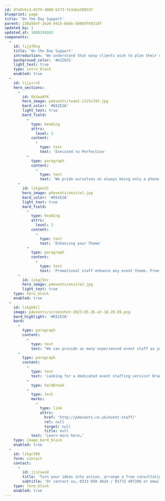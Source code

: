 ```yaml
---
id: 97a9c6c3-d1f9-4060-b173-fe3aba38833f
blueprint: page
title: 'On the Day Support'
parent: 230a564f-2e26-4415-8ebb-58860f49310f
updated_by: 1
updated_at: 1686336163
components:
  -
    id: lijyf0ug
    title: 'On the Day Support'
    introduction: 'We understand that many clients wish to plan their own events, utilising their in-house teams and ensuring a personal touch, but why not let our team take away all the stress on the day? By providing experienced staff we can work with your team to ensure your event is executed to perfection, leaving you free to network with clients and colleagues and truly enjoy the event you have spent months planning from start to finish.'
    background_color: '#e22631'
    light_text: true
    type: intro_block
    enabled: true
  -
    id: lijyirn5
    hero_sections:
      -
        id: OsXwa8FK
        hero_image: p4events/team1-1115x743.jpg
        bard_color: '#E61E2A'
        light_text: true
        bard_field:
          -
            type: heading
            attrs:
              level: 2
            content:
              -
                type: text
                text: 'Executed to Perfection'
          -
            type: paragraph
            content:
              -
                type: text
                text: 'We pride ourselves on always being only a phone call away, discussing all of the finer details and meeting with you as frequently as required so that we understand precisely how you would like your event to run. Ensuring every last element is correct so that your event goes exactly to plan.'
      -
        id: likgeu51
        hero_image: p4events/onsite1.jpg
        bard_color: '#E61E2A'
        light_text: true
        bard_field:
          -
            type: heading
            attrs:
              level: 2
            content:
              -
                type: text
                text: 'Enhancing your Theme'
          -
            type: paragraph
            content:
              -
                type: text
                text: 'Promotional staff enhance any event theme. From meet and greet to assisting with games and activities, they’re sure to stand out. And with such a wide range of fabulous costumes in stock what better way to impress your guests? And don’t worry – if we don’t have your themed costumes in stock we soon will, to ensure your vision becomes a reality.'
      -
        id: likgj5nr
        hero_image: p4events/onsite2.jpg
        light_text: true
    type: hero_block
    enabled: true
  -
    id: likgn8il
    image: p4events/screenshot-2023-05-26-at-18.20.59.png
    bard_highlight: '#E61E2A'
    bard:
      -
        type: paragraph
        content:
          -
            type: text
            text: "We can provide as many experienced event staff as you require, over one or multiple venues. Not only are they sure to offer an added visual, but they will oversee all aspects of your event.\_From a single event host or hostess, through to professional models, fire breathers, stilt walkers, and even roller babes (popular with our 1950’s Diner theme) we’ve got staffing covered."
      -
        type: paragraph
        content:
          -
            type: text
            text: 'Looking for a dedicated event staffing service? Drawing from our pool of loyal, experienced and dedicated freelancers, we are confident in covering every aspect of your staffing needs.'
          -
            type: hardBreak
          -
            type: text
            marks:
              -
                type: link
                attrs:
                  href: 'http://p4events.co.uk/event-staff/'
                  rel: null
                  target: null
                  title: null
            text: 'Learn more here…'
    type: image_bard_block
    enabled: true
  -
    id: likgr386
    form: contact
    contact:
      -
        id: jjizxwsd
        title: 'Turn your ideas into action, arrange a free consultation'
        subtitle: 'Or contact us… 0333 050 4624 / 01772 497206 or email us: info@p4events.co.uk'
    type: form_block
    enabled: true
---
```

